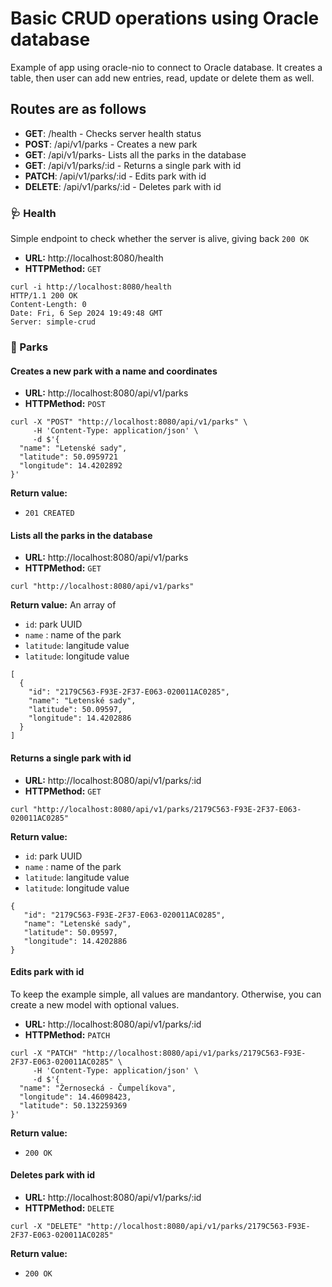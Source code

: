 # Basic CRUD operations using Oracle database

Example of app using oracle-nio to connect to Oracle database. It creates a table, then user can add new entries, read, update or delete them as well.

## Routes are as follows

- __GET__: /health - Checks server health status
- __POST__: /api/v1/parks - Creates a new park
- __GET__: /api/v1/parks- Lists all the parks in the database
- __GET__: /api/v1/parks/:id - Returns a single park with id
- __PATCH__: /api/v1/parks/:id - Edits park with id
- __DELETE__: /api/v1/parks/:id - Deletes park with id

### 🩺 Health
Simple endpoint to check whether the server is alive, giving back `200 OK`

- __URL:__ http://localhost:8080/health
- __HTTPMethod:__ `GET`

```
curl -i http://localhost:8080/health
HTTP/1.1 200 OK
Content-Length: 0
Date: Fri, 6 Sep 2024 19:49:48 GMT
Server: simple-crud
```

### 🌳 Parks
#### Creates a new park with a name and coordinates

- __URL:__ http://localhost:8080/api/v1/parks
- __HTTPMethod:__ `POST`

```
curl -X "POST" "http://localhost:8080/api/v1/parks" \
     -H 'Content-Type: application/json' \
     -d $'{
  "name": "Letenské sady",
  "latitude": 50.0959721
  "longitude": 14.4202892
}'
```

__Return value:__
- `201 CREATED`


#### Lists all the parks in the database

- __URL:__ http://localhost:8080/api/v1/parks
- __HTTPMethod:__ `GET`

```
curl "http://localhost:8080/api/v1/parks"
```

__Return value:__
An array of
- `id`:  park UUID
- `name` : name of the park
- `latitude`: langitude value
- `latitude`: longitude value

```
[
  {
    "id": "2179C563-F93E-2F37-E063-020011AC0285",
    "name": "Letenské sady",
    "latitude": 50.09597,
    "longitude": 14.4202886
  }
]
```

#### Returns a single park with id

- __URL:__ http://localhost:8080/api/v1/parks/:id
- __HTTPMethod:__ `GET`

```
curl "http://localhost:8080/api/v1/parks/2179C563-F93E-2F37-E063-020011AC0285"
```

__Return value:__
- `id`:  park UUID
- `name` : name of the park
- `latitude`: langitude value
- `latitude`: longitude value

```
{
   "id": "2179C563-F93E-2F37-E063-020011AC0285",
   "name": "Letenské sady",
   "latitude": 50.09597,
   "longitude": 14.4202886
}
```

#### Edits park with id
To keep the example simple, all values are mandantory. Otherwise, you can create a new model with optional values.

- __URL:__ http://localhost:8080/api/v1/parks/:id
- __HTTPMethod:__ `PATCH`

```
curl -X "PATCH" "http://localhost:8080/api/v1/parks/2179C563-F93E-2F37-E063-020011AC0285" \
     -H 'Content-Type: application/json' \
     -d $'{
  "name": "Žernosecká - Čumpelíkova",
  "longitude": 14.46098423,
  "latitude": 50.132259369
}'
```

__Return value:__
- `200 OK`

#### Deletes park with id

- __URL:__ http://localhost:8080/api/v1/parks/:id
- __HTTPMethod:__ `DELETE`

```
curl -X "DELETE" "http://localhost:8080/api/v1/parks/2179C563-F93E-2F37-E063-020011AC0285"
```

__Return value:__
- `200 OK`